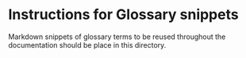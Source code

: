 # Instructions for Glossary snippets

Markdown snippets of glossary terms to be reused throughout the documentation should be place in this directory.